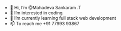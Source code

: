 - 👋 Hi, I’m @Mahadeva Sankaram .T
- 👀 I’m interested in coding
- 🌱 I’m currently learning full stack web development
- 📫 To reach me +91 77993 93867

<!---
Mahadev234/Mahadev234 is a ✨ special ✨ repository because its `README.md` (this file) appears on your GitHub profile.
You can click the Preview link to take a look at your changes.
--->
